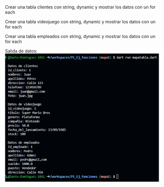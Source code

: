 Crear una tabla clientes con string, dynamic y mostrar los datos con un for each 

Crear una tabla videojuego con string, dynamic y mostrar los datos con un for each 

Crear una tabla empleados con string, dynamic y mostrar los datos con un for each 

Salida de datos:
![alt text](image-6.png)